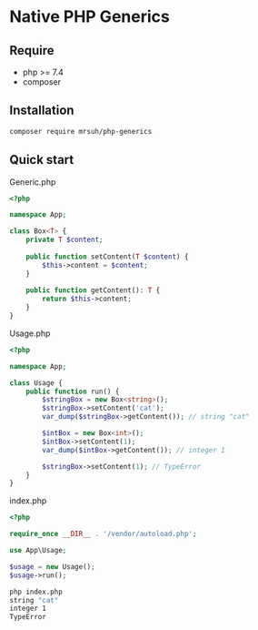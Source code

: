 # Native PHP Generics

## Require
* php >= 7.4
* composer

## Installation
```bash
composer require mrsuh/php-generics
```

## Quick start

Generic.php
```php
<?php

namespace App;

class Box<T> {
    private T $content;
    
    public function setContent(T $content) {
        $this->content = $content;
    }
    
    public function getContent(): T {
        return $this->content;
    }
}
```

Usage.php
```php
<?php

namespace App;

class Usage {
    public function run() {
        $stringBox = new Box<string>();
        $stringBox->setContent('cat'); 
        var_dump($stringBox->getContent()); // string "cat"

        $intBox = new Box<int>(); 
        $intBox->setContent(1);
        var_dump($intBox->getContent()); // integer 1

        $stringBox->setContent(1); // TypeError
    }
}
```

index.php
```php
<?php

require_once __DIR__ . '/vendor/autoload.php';

use App\Usage;

$usage = new Usage();
$usage->run();
```

```bash
php index.php
string "cat"
integer 1
TypeError
```
